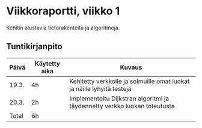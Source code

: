# Viikkoraportti, viikko 1
Kehitin alustavia tietorakenteita ja algoritmeja.

## Tuntikirjanpito

| Päivä | Käytetty aika | Kuvaus |
| ----- | ------------- | ------ |
| 19.3.  | 4h | Kehitetty verkkolle ja solmuille omat luokat ja näille lyhyitä testejä |
| 20.3.  | 2h | Implementoitu Dijkstran algoritmi ja täydennetty verkko luokan toteutusta |
| Total  | 6h |  |

